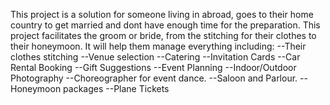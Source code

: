 This project is a solution for someone living in abroad, goes to their home country to get married and dont have enough time for the preparation. 
This project facilitates the groom or bride, from the stitching for their clothes to their honeymoon.
It will help them manage everything including:
--Their clothes stitching
--Venue selection
--Catering
--Invitation Cards
--Car Rental Booking
--Gift Suggestions
--Event Planning
--Indoor/Outdoor Photography 
--Choreographer for event dance.
--Saloon and Parlour.
--Honeymoon packages 
--Plane Tickets
